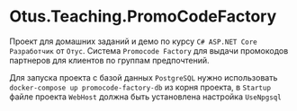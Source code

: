 # Otus.Teaching.PromoCodeFactory

Проект для домашних заданий и демо по курсу `C# ASP.NET Core Разработчик` от `Отус`.
Cистема `Promocode Factory` для выдачи промокодов партнеров для клиентов по группам предпочтений.

Для запуска проекта с базой данных `PostgreSQL` нужно использовать `docker-compose up promocode-factory-db` из корня проекта, в `Startup` файле проекта `WebHost` должна быть установлена настройка `UseNpgsql`